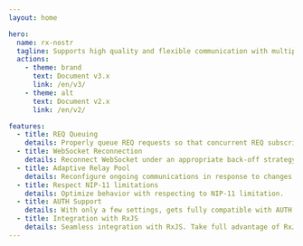 ```yaml
---
layout: home

hero:
  name: rx-nostr
  tagline: Supports high quality and flexible communication with multiple Nostr relays.
  actions:
    - theme: brand
      text: Document v3.x
      link: /en/v3/
    - theme: alt
      text: Document v2.x
      link: /en/v2/

features:
  - title: REQ Queuing
    details: Properly queue REQ requests so that concurrent REQ subscriptions do not exceed the limit.
  - title: WebSocket Reconnection
    details: Reconnect WebSocket under an appropriate back-off strategy, and properly restore REQ subscriptions.
  - title: Adaptive Relay Pool
    details: Reconfigure ongoing communications in response to changes in the relay pool.
  - title: Respect NIP-11 limitations
    details: Optimize behavior with respecting to NIP-11 limitation.
  - title: AUTH Support
    details: With only a few settings, gets fully compatible with AUTH based on NIP-42.
  - title: Integration with RxJS
    details: Seamless integration with RxJS. Take full advantage of RxJS's highly expressive declarative notation.
---
```

